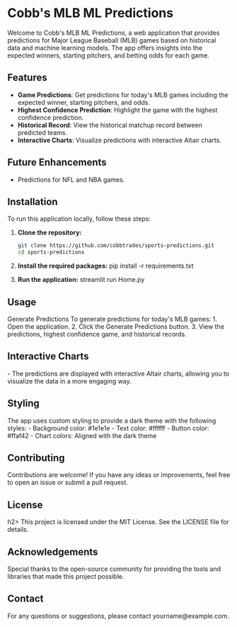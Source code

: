 # Cobb's MLB ML Predictions

Welcome to Cobb's MLB ML Predictions, a web application that provides predictions for Major League Baseball (MLB) games based on historical data and machine learning models. The app offers insights into the expected winners, starting pitchers, and betting odds for each game.

## Features

- **Game Predictions**: Get predictions for today's MLB games including the expected winner, starting pitchers, and odds.
- **Highest Confidence Prediction**: Highlight the game with the highest confidence prediction.
- **Historical Record**: View the historical matchup record between predicted teams.
- **Interactive Charts**: Visualize predictions with interactive Altair charts.

## Future Enhancements

- Predictions for NFL and NBA games.

## Installation

To run this application locally, follow these steps:

1. **Clone the repository:**
   ```bash
   git clone https://github.com/cobbtrades/sports-predictions.git
   cd sports-predictions

2. **Install the required packages:**
   pip install -r requirements.txt

3. **Run the application:**
   streamlit run Home.py

<h2>Usage</h2>
Generate Predictions
To generate predictions for today's MLB games:
   1. Open the application.
   2. Click the Generate Predictions button.
   3. View the predictions, highest confidence game, and historical records.
<h2>Interactive Charts</h2>
   - The predictions are displayed with interactive Altair charts, allowing you to visualize the data in a more engaging way.
<h2>Styling</h2>
The app uses custom styling to provide a dark theme with the following styles:
   - Background color: #1e1e1e
   - Text color: #ffffff
   - Button color: #ffaf42
   - Chart colors: Aligned with the dark theme
<h2>Contributing</h2>
Contributions are welcome! If you have any ideas or improvements, feel free to open an issue or submit a pull request.
<h2>License</h2>h2>
This project is licensed under the MIT License. See the LICENSE file for details.
<h2>Acknowledgements</h2>
Special thanks to the open-source community for providing the tools and libraries that made this project possible.
<h2>Contact</h2>
For any questions or suggestions, please contact yourname@example.com.
